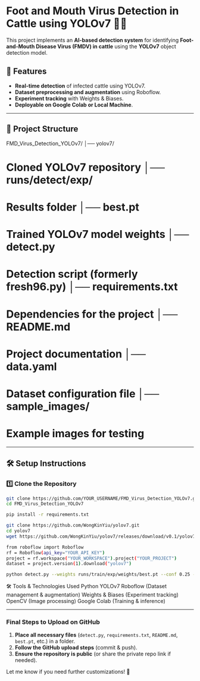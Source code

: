 # Foot and Mouth Virus Detection in Cattle using YOLOv7 🐄🦠  

This project implements an **AI-based detection system** for identifying **Foot-and-Mouth Disease Virus (FMDV) in cattle** using the **YOLOv7** object detection model. 
## 🚀 Features
- **Real-time detection** of infected cattle using YOLOv7.
- **Dataset preprocessing and augmentation** using Roboflow.
- **Experiment tracking** with Weights & Biases.
- **Deployable on Google Colab or Local Machine**.

---

## 📂 Project Structure
FMD_Virus_Detection_YOLOv7/ │── yolov7/ 
# Cloned YOLOv7 repository │── runs/detect/exp/ 
# Results folder │── best.pt 
# Trained YOLOv7 model weights │── detect.py 
# Detection script (formerly fresh96.py) │── requirements.txt 
# Dependencies for the project │── README.md 
# Project documentation │── data.yaml 
# Dataset configuration file │── sample_images/
# Example images for testing

---

## 🛠️ Setup Instructions
### **1️⃣ Clone the Repository**
```bash
git clone https://github.com/YOUR_USERNAME/FMD_Virus_Detection_YOLOv7.git
cd FMD_Virus_Detection_YOLOv7

pip install -r requirements.txt

git clone https://github.com/WongKinYiu/yolov7.git
cd yolov7
wget https://github.com/WongKinYiu/yolov7/releases/download/v0.1/yolov7.pt

from roboflow import Roboflow
rf = Roboflow(api_key="YOUR_API_KEY")
project = rf.workspace("YOUR_WORKSPACE").project("YOUR_PROJECT")
dataset = project.version(1).download("yolov7")

python detect.py --weights runs/train/exp/weights/best.pt --conf 0.25 --source /path/to/image.jpg
```
🛠️ Tools & Technologies Used
Python
YOLOv7
Roboflow (Dataset management & augmentation)
Weights & Biases (Experiment tracking)
OpenCV (Image processing)
Google Colab (Training & inference)

---

### **Final Steps to Upload on GitHub**
1. **Place all necessary files** (`detect.py`, `requirements.txt`, `README.md`, `best.pt`, etc.) in a folder.
2. **Follow the GitHub upload steps** (commit & push).
3. **Ensure the repository is public** (or share the private repo link if needed).

Let me know if you need further customizations! 🚀

